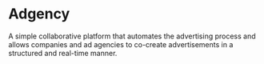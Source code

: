 # Adgency
A simple collaborative platform that automates the advertising process and allows companies and ad agencies to co-create advertisements in a structured and real-time manner.
